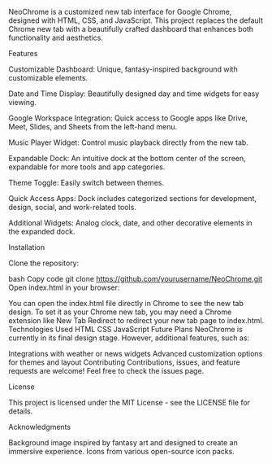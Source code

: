 NeoChrome is a customized new tab interface for Google Chrome, designed with HTML, CSS, and JavaScript. This project replaces the default Chrome new tab with a beautifully crafted dashboard that enhances both functionality and aesthetics.

<!-- You can add a screenshot link here to showcase the project -->

Features

Customizable Dashboard: Unique, fantasy-inspired background with customizable elements.

Date and Time Display: Beautifully designed day and time widgets for easy viewing.

Google Workspace Integration: Quick access to Google apps like Drive, Meet, Slides, and Sheets from the left-hand menu.

Music Player Widget: Control music playback directly from the new tab.

Expandable Dock: An intuitive dock at the bottom center of the screen, expandable for more tools and app categories.

Theme Toggle: Easily switch between themes.

Quick Access Apps: Dock includes categorized sections for development, design, social, and work-related tools.

Additional Widgets: Analog clock, date, and other decorative elements in the expanded dock.


Installation

Clone the repository:

bash
Copy code
git clone https://github.com/yourusername/NeoChrome.git
Open index.html in your browser:

You can open the index.html file directly in Chrome to see the new tab design.
To set it as your Chrome new tab, you may need a Chrome extension like New Tab Redirect to redirect your new tab page to index.html.
Technologies Used
HTML
CSS
JavaScript
Future Plans
NeoChrome is currently in its final design stage. However, additional features, such as:

Integrations with weather or news widgets
Advanced customization options for themes and layout
Contributing
Contributions, issues, and feature requests are welcome! Feel free to check the issues page.

License

This project is licensed under the MIT License - see the LICENSE file for details.

Acknowledgments

Background image inspired by fantasy art and designed to create an immersive experience.
Icons from various open-source icon packs.
